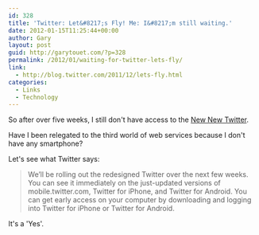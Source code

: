 ```yaml
---
id: 328
title: 'Twitter: Let&#8217;s Fly! Me: I&#8217;m still waiting.'
date: 2012-01-15T11:25:44+00:00
author: Gary
layout: post
guid: http://garytouet.com/?p=328
permalink: /2012/01/waiting-for-twitter-lets-fly/
link:
  - http://blog.twitter.com/2011/12/lets-fly.html
categories:
  - Links
  - Technology
---
```

So after over five weeks, I still don't have access to the <a href="http://fly.twitter.com/">New New Twitter</a>.

Have I been relegated to the third world of web services because I don't have any smartphone?

Let's see what Twitter says:
<blockquote>We’ll be rolling out the redesigned Twitter over the next few weeks. You can see it immediately on the just-updated versions of mobile.twitter.com, Twitter for iPhone, and Twitter for Android. You can get early access on your computer by downloading and logging into Twitter for iPhone or Twitter for Android.</blockquote>

It's a 'Yes'.
